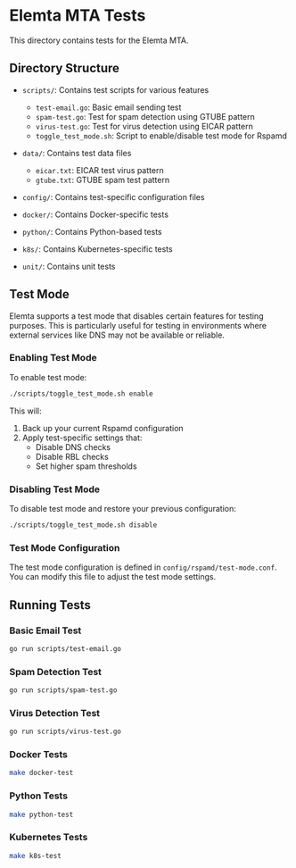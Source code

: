 # Elemta MTA Tests

This directory contains tests for the Elemta MTA.

## Directory Structure

- `scripts/`: Contains test scripts for various features
  - `test-email.go`: Basic email sending test
  - `spam-test.go`: Test for spam detection using GTUBE pattern
  - `virus-test.go`: Test for virus detection using EICAR pattern
  - `toggle_test_mode.sh`: Script to enable/disable test mode for Rspamd

- `data/`: Contains test data files
  - `eicar.txt`: EICAR test virus pattern
  - `gtube.txt`: GTUBE spam test pattern

- `config/`: Contains test-specific configuration files

- `docker/`: Contains Docker-specific tests

- `python/`: Contains Python-based tests

- `k8s/`: Contains Kubernetes-specific tests

- `unit/`: Contains unit tests

## Test Mode

Elemta supports a test mode that disables certain features for testing purposes. This is particularly useful for testing in environments where external services like DNS may not be available or reliable.

### Enabling Test Mode

To enable test mode:

```bash
./scripts/toggle_test_mode.sh enable
```

This will:
1. Back up your current Rspamd configuration
2. Apply test-specific settings that:
   - Disable DNS checks
   - Disable RBL checks
   - Set higher spam thresholds

### Disabling Test Mode

To disable test mode and restore your previous configuration:

```bash
./scripts/toggle_test_mode.sh disable
```

### Test Mode Configuration

The test mode configuration is defined in `config/rspamd/test-mode.conf`. You can modify this file to adjust the test mode settings.

## Running Tests

### Basic Email Test

```bash
go run scripts/test-email.go
```

### Spam Detection Test

```bash
go run scripts/spam-test.go
```

### Virus Detection Test

```bash
go run scripts/virus-test.go
```

### Docker Tests

```bash
make docker-test
```

### Python Tests

```bash
make python-test
```

### Kubernetes Tests

```bash
make k8s-test
``` 